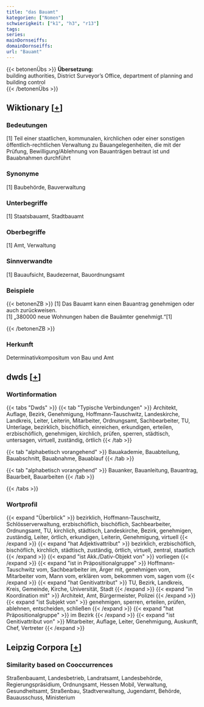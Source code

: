 ```yaml
---
title: "das Bauamt"
kategorien: ["Nomen"]
schwierigkeit: ["k1", "h3", "r13"]
tags:
series:
mainDornseiffs:
domainDornseiffs:
url: "Bauamt"
---
```


{{< betonenÜbs >}}
**Übersetzung:**  
building authorities, District Surveyor’s Office, department of planning and building control  
{{< /betonenÜbs >}}

## Wiktionary [[+](https://de.wiktionary.org/wiki/Bauamt)]

### Bedeutungen
[1] Teil einer staatlichen, kommunalen, kirchlichen oder einer sonstigen öffentlich-rechtlichen Verwaltung zu Bauangelegenheiten, die mit der Prüfung, Bewilligung/Ablehnung von Bauanträgen betraut ist und Bauabnahmen durchführt  

### Synonyme
[1] Baubehörde, Bauverwaltung  

### Unterbegriffe
[1] Staatsbauamt, Stadtbauamt  

### Oberbegriffe
[1] Amt, Verwaltung  

### Sinnverwandte
[1] Bauaufsicht, Baudezernat, Bauordnungsamt  

### Beispiele
{{< betonenZB >}}
[1] Das Bauamt kann einen Bauantrag genehmigen oder auch zurückweisen.  
[1] „380000 neue Wohnungen haben die Bauämter genehmigt.“[1]  

{{< /betonenZB >}}
### Herkunft
Determinativkompositum von Bau und Amt  



## dwds [[+](https://www.dwds.de/wb/Bauamt)]

### Wortinformation
{{< tabs "Dwds" >}}
{{< tab "Typische Verbindungen" >}}
Architekt, Auflage, Bezirk, Genehmigung, Hoffmann-Tauschwitz, Landeskirche, Landkreis, Leiter, Leiterin, Mitarbeiter, Ordnungsamt, Sachbearbeiter, TU, Unterlage, bezirklich, bischöflich, einreichen, erkundigen, erteilen, erzbischöflich, genehmigen, kirchlich, prüfen, sperren, städtisch, untersagen, virtuell, zuständig, örtlich
{{< /tab >}}

{{< tab "alphabetisch vorangehend" >}}
Bauakademie, Bauabteilung, Bauabschnitt, Bauabnahme, Bauablauf
{{< /tab >}}

{{< tab "alphabetisch vorangehend" >}}
Bauanker, Bauanleitung, Bauantrag, Bauarbeit, Bauarbeiten
{{< /tab >}}

{{< /tabs >}}

### Wortprofil
{{< expand "Überblick" >}} bezirklich, Hoffmann-Tauschwitz, Schlösserverwaltung, erzbischöflich, bischöflich, Sachbearbeiter, Ordnungsamt, TU, kirchlich, städtisch, Landeskirche, Bezirk, genehmigen, zuständig, Leiter, örtlich, erkundigen, Leiterin, Genehmigung, virtuell {{< /expand >}}
{{< expand "hat Adjektivattribut" >}} bezirklich, erzbischöflich, bischöflich, kirchlich, städtisch, zuständig, örtlich, virtuell, zentral, staatlich {{< /expand >}}
{{< expand "ist Akk./Dativ-Objekt von" >}} vorliegen {{< /expand >}}
{{< expand "ist in Präpositionalgruppe" >}} Hoffmann-Tauschwitz vom, Sachbearbeiter im, Ärger mit, genehmigen vom, Mitarbeiter vom, Mann vom, erklären vom, bekommen vom, sagen vom {{< /expand >}}
{{< expand "hat Genitivattribut" >}} TU, Bezirk, Landkreis, Kreis, Gemeinde, Kirche, Universität, Stadt {{< /expand >}}
{{< expand "in Koordination mit" >}} Architekt, Amt, Bürgermeister, Polizei {{< /expand >}}
{{< expand "ist Subjekt von" >}} genehmigen, sperren, erteilen, prüfen, ablehnen, entscheiden, schließen {{< /expand >}}
{{< expand "hat Präpositionalgruppe" >}} im Bezirk {{< /expand >}}
{{< expand "ist Genitivattribut von" >}} Mitarbeiter, Auflage, Leiter, Genehmigung, Auskunft, Chef, Vertreter {{< /expand >}}

## Leipzig Corpora [[+](https://corpora.uni-leipzig.de/en/res?word=Bauamt&corpusId=deu_newscrawl-public_2018)]


### Similarity based on Cooccurrences
Straßenbauamt, Landesbetrieb, Landratsamt, Landesbehörde, Regierungspräsidium, Ordnungsamt, Hessen Mobil, Verwaltung, Gesundheitsamt, Straßenbau, Stadtverwaltung, Jugendamt, Behörde, Bauausschuss, Ministerium


